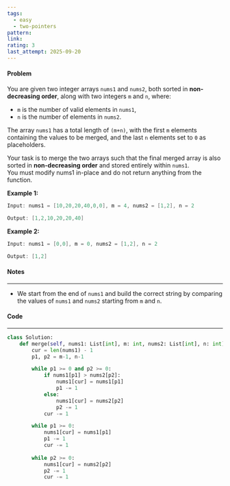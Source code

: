 ```yaml
---
tags:
  - easy
  - two-pointers
pattern:
link:
rating: 3
last_attempt: 2025-09-20
---
```

#### Problem
You are given two integer arrays `nums1` and `nums2`, both sorted in **non-decreasing order**, along with two integers `m` and `n`, where:
- `m` is the number of valid elements in `nums1`,
- `n` is the number of elements in `nums2`.
    
The array `nums1` has a total length of `(m+n)`, with the first `m` elements containing the values to be merged, and the last `n` elements set to `0` as placeholders.

Your task is to merge the two arrays such that the final merged array is also sorted in **non-decreasing order** and stored entirely within `nums1`.  
You must modify nums1 in-place and do not return anything from the function.

**Example 1:**

```java
Input: nums1 = [10,20,20,40,0,0], m = 4, nums2 = [1,2], n = 2

Output: [1,2,10,20,20,40]
```

**Example 2:**

```java
Input: nums1 = [0,0], m = 0, nums2 = [1,2], n = 2

Output: [1,2]
```

#### Notes
---
- We start from the end of `nums1` and build the correct string by comparing the values of `nums1` and `nums2` starting from `m` and `n`.

#### Code
---

```python
class Solution:
    def merge(self, nums1: List[int], m: int, nums2: List[int], n: int) -> None:
        cur = len(nums1) - 1
        p1, p2 = m-1, n-1

        while p1 >= 0 and p2 >= 0:
            if nums1[p1] > nums2[p2]:
                nums1[cur] = nums1[p1]
                p1 -= 1
            else:
                nums1[cur] = nums2[p2]
                p2 -= 1
            cur -= 1

        while p1 >= 0:
            nums1[cur] = nums1[p1]
            p1 -= 1
            cur -= 1
        
        while p2 >= 0:
            nums1[cur] = nums2[p2]
            p2 -= 1
            cur -= 1
```
